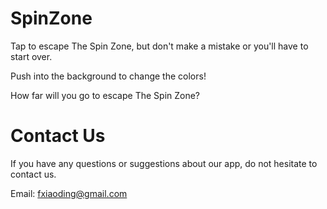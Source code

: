 # SpinZone

Tap to escape The Spin Zone, but don't make a mistake or you'll have to start over.

Push into the background to change the colors!

How far will you go to escape The Spin Zone?

# Contact Us

If you have any questions or suggestions about our app, do not hesitate to contact us.

Email: fxiaoding@gmail.com
